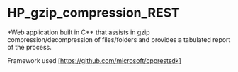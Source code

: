 # HP_gzip_compression_REST
 
+Web application built in C++ that assists in gzip compression/decompression of files/folders and provides a tabulated report of the process.

Framework used [https://github.com/microsoft/cpprestsdk]
